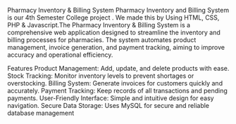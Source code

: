 Pharmacy Inventory & Billing System
Pharmacy Inventory and Billing System  is our 4th Semester College project . We made this by Using HTML, CSS, PHP & Javascript.The Pharmacy Inventory & Billing System is a comprehensive web application designed to streamline the inventory and billing processes for pharmacies. The system automates product management, invoice generation, and payment tracking, aiming to improve accuracy and operational efficiency.

 
 Features
Product Management: Add, update, and delete products with ease.
Stock Tracking: Monitor inventory levels to prevent shortages or overstocking.
Billing System: Generate invoices for customers quickly and accurately.
Payment Tracking: Keep records of all transactions and pending payments.
User-Friendly Interface: Simple and intuitive design for easy navigation.
Secure Data Storage: Uses MySQL for secure and reliable database management

